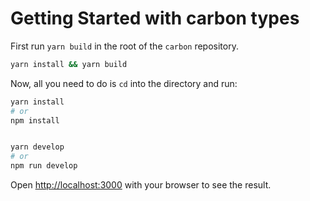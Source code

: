 # Getting Started with carbon types

First run `yarn build` in the root of the `carbon` repository.

```sh
yarn install && yarn build
```

Now, all you need to do is `cd` into the directory and run:

```sh
yarn install
# or
npm install


yarn develop
# or
npm run develop
```

Open [http://localhost:3000](http://localhost:3000) with your browser to see the
result.